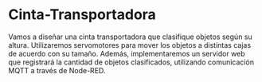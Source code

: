 # Cinta-Transportadora
Vamos a diseñar una cinta transportadora que clasifique objetos según su altura. Utilizaremos servomotores para mover los objetos a distintas cajas de acuerdo con su tamaño. Además, implementaremos un servidor web que registrará la cantidad de objetos clasificados, utilizando comunicación MQTT a través de Node-RED.

 

